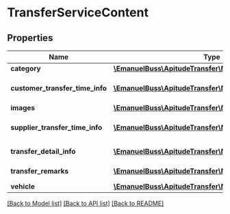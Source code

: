 # TransferServiceContent

## Properties
Name | Type | Description | Notes
------------ | ------------- | ------------- | -------------
**category** | [**\EmanuelBuss\ApitudeTransfer\Model\Category**](Category.md) |  | 
**customer_transfer_time_info** | [**\EmanuelBuss\ApitudeTransfer\Model\TransferTimeInfo[]**](TransferTimeInfo.md) | Customer transfer time info | 
**images** | [**\EmanuelBuss\ApitudeTransfer\Model\Image[]**](Image.md) | Image list | 
**supplier_transfer_time_info** | [**\EmanuelBuss\ApitudeTransfer\Model\TransferTimeInfo[]**](TransferTimeInfo.md) | Supplier transfer time info | 
**transfer_detail_info** | [**\EmanuelBuss\ApitudeTransfer\Model\TransferDetailInfo[]**](TransferDetailInfo.md) | Transfer detail info | 
**transfer_remarks** | [**\EmanuelBuss\ApitudeTransfer\Model\TransferRemarks[]**](TransferRemarks.md) | Transfer remarks | [optional] 
**vehicle** | [**\EmanuelBuss\ApitudeTransfer\Model\Vehicle**](Vehicle.md) |  | 

[[Back to Model list]](../../README.md#documentation-for-models) [[Back to API list]](../../README.md#documentation-for-api-endpoints) [[Back to README]](../../README.md)

